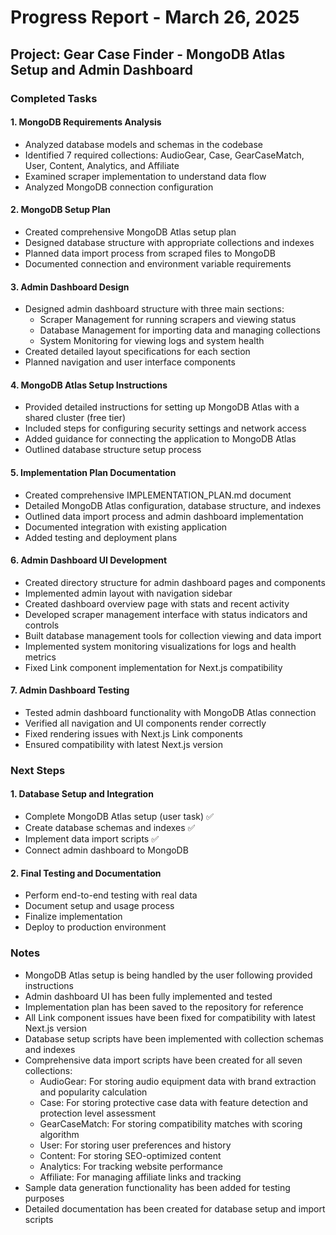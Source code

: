 # Progress Report - March 26, 2025

## Project: Gear Case Finder - MongoDB Atlas Setup and Admin Dashboard

### Completed Tasks

#### 1. MongoDB Requirements Analysis
- Analyzed database models and schemas in the codebase
- Identified 7 required collections: AudioGear, Case, GearCaseMatch, User, Content, Analytics, and Affiliate
- Examined scraper implementation to understand data flow
- Analyzed MongoDB connection configuration

#### 2. MongoDB Setup Plan
- Created comprehensive MongoDB Atlas setup plan
- Designed database structure with appropriate collections and indexes
- Planned data import process from scraped files to MongoDB
- Documented connection and environment variable requirements

#### 3. Admin Dashboard Design
- Designed admin dashboard structure with three main sections:
  - Scraper Management for running scrapers and viewing status
  - Database Management for importing data and managing collections
  - System Monitoring for viewing logs and system health
- Created detailed layout specifications for each section
- Planned navigation and user interface components

#### 4. MongoDB Atlas Setup Instructions
- Provided detailed instructions for setting up MongoDB Atlas with a shared cluster (free tier)
- Included steps for configuring security settings and network access
- Added guidance for connecting the application to MongoDB Atlas
- Outlined database structure setup process

#### 5. Implementation Plan Documentation
- Created comprehensive IMPLEMENTATION_PLAN.md document
- Detailed MongoDB Atlas configuration, database structure, and indexes
- Outlined data import process and admin dashboard implementation
- Documented integration with existing application
- Added testing and deployment plans

#### 6. Admin Dashboard UI Development
- Created directory structure for admin dashboard pages and components
- Implemented admin layout with navigation sidebar
- Created dashboard overview page with stats and recent activity
- Developed scraper management interface with status indicators and controls
- Built database management tools for collection viewing and data import
- Implemented system monitoring visualizations for logs and health metrics
- Fixed Link component implementation for Next.js compatibility

#### 7. Admin Dashboard Testing
- Tested admin dashboard functionality with MongoDB Atlas connection
- Verified all navigation and UI components render correctly
- Fixed rendering issues with Next.js Link components
- Ensured compatibility with latest Next.js version

### Next Steps

#### 1. Database Setup and Integration
- Complete MongoDB Atlas setup (user task) ✅
- Create database schemas and indexes ✅
- Implement data import scripts ✅
- Connect admin dashboard to MongoDB

#### 2. Final Testing and Documentation
- Perform end-to-end testing with real data
- Document setup and usage process
- Finalize implementation
- Deploy to production environment

### Notes
- MongoDB Atlas setup is being handled by the user following provided instructions
- Admin dashboard UI has been fully implemented and tested
- Implementation plan has been saved to the repository for reference
- All Link component issues have been fixed for compatibility with latest Next.js version
- Database setup scripts have been implemented with collection schemas and indexes
- Comprehensive data import scripts have been created for all seven collections:
  - AudioGear: For storing audio equipment data with brand extraction and popularity calculation
  - Case: For storing protective case data with feature detection and protection level assessment
  - GearCaseMatch: For storing compatibility matches with scoring algorithm
  - User: For storing user preferences and history
  - Content: For storing SEO-optimized content
  - Analytics: For tracking website performance
  - Affiliate: For managing affiliate links and tracking
- Sample data generation functionality has been added for testing purposes
- Detailed documentation has been created for database setup and import scripts
